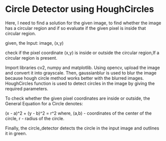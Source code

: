 # Circle Detector using HoughCircles

Here, I need to find a solution for the given image, to find whether the image has a circular region and if so evaluate if the given pixel is inside that circular region.

given, the Input: image, (x,y)

check if the pixel coordinate (x,y) is inside or outside the circular region,If a circular region is present.

Import libraries cv2, numpy and matplotlib. Using opencv, upload the image and convert it into grayscale. Then, gaussianblur is used to blur the image because hough circle method works better with the blurred images. HoughCircles function is used to detect circles in the image by giving the required parameters.

To check whether the given pixel coordinates are inside or outside, the General Equation for a Circle denotes:

(x - a)^2 + (y - b)^2 = r^2 where, (a,b) - coordinates of the center of the circle, r - radius of the circle.

Finally, the circle_detector detects the circle in the input image and outlines it in green.
